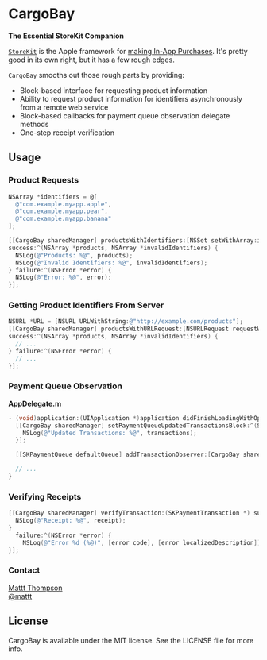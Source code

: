 # CargoBay
**The Essential StoreKit Companion**

[`StoreKit`](http://developer.apple.com/library/ios/#documentation/StoreKit/Reference/StoreKit_Collection/) is the Apple framework for [making In-App Purchases](http://developer.apple.com/library/ios/#documentation/NetworkingInternet/Conceptual/StoreKitGuide/Introduction/Introduction.html). It's pretty good in its own right, but it has a few rough edges. 

`CargoBay` smooths out those rough parts by providing:

- Block-based interface for requesting product information
- Ability to request product information for identifiers asynchronously from a remote web service
- Block-based callbacks for payment queue observation delegate methods
- One-step receipt verification

## Usage

### Product Requests

```objective-c
NSArray *identifiers = @[
  @"com.example.myapp.apple",
  @"com.example.myapp.pear",
  @"com.example.myapp.banana"
];

[[CargoBay sharedManager] productsWithIdentifiers:[NSSet setWithArray:identifiers]
success:^(NSArray *products, NSArray *invalidIdentifiers) {
  NSLog(@"Products: %@", products);
  NSLog(@"Invalid Identifiers: %@", invalidIdentifiers);
} failure:^(NSError *error) {
  NSLog(@"Error: %@", error);
}];
```

### Getting Product Identifiers From Server

```objective-c
NSURL *URL = [NSURL URLWithString:@"http://example.com/products"];
[[CargoBay sharedManager] productsWithURLRequest:[NSURLRequest requestWithURL:URL]
success:^(NSArray *products, NSArray *invalidIdentifiers) {
  // ...
} failure:^(NSError *error) {
  // ...
}];
```

### Payment Queue Observation

**AppDelegate.m**

```objective-c
- (void)application:(UIApplication *)application didFinishLoadingWithOptions:(NSDictionary *)options {
  [[CargoBay sharedManager] setPaymentQueueUpdatedTransactionsBlock:^(SKPaymentQueue *queue, NSArray *transactions) {
    NSLog(@"Updated Transactions: %@", transactions);
  }];

  [[SKPaymentQueue defaultQueue] addTransactionObserver:[CargoBay sharedManager]];

  // ...
}
```

### Verifying Receipts

```objective-c
[[CargoBay sharedManager] verifyTransaction:(SKPaymentTransaction *) success:^(NSDictionary *receipt) {
  NSLog(@"Receipt: %@", receipt);
}
  failure:^(NSError *error) {
    NSLog(@"Error %d (%@)", [error code], [error localizedDescription]);
}];
```

### Contact

[Mattt Thompson](http://github.com/mattt)  
[@mattt](https://twitter.com/mattt)

## License

CargoBay is available under the MIT license. See the LICENSE file for more info.
